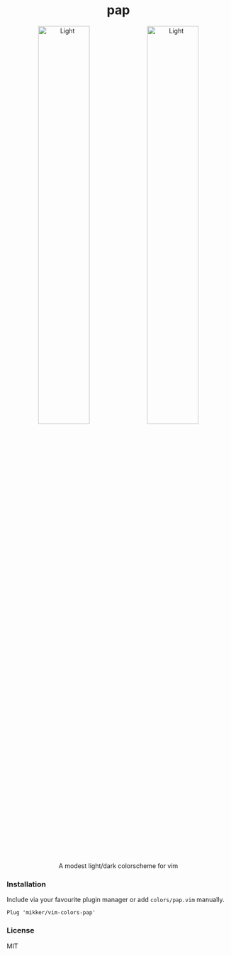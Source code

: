 <h1 align='center'>pap</h1>

<p align='center'>
  <img src='https://cdn.rawgit.com/mikker/vim-colors-pap/378c77f5/screenshots/light.png' alt='Light' width='48%' />
  <img src='https://cdn.rawgit.com/mikker/vim-colors-pap/378c77f5/screenshots/dark.png' alt='Light' width='48%' />
</p>

<p align='center'>A modest light/dark colorscheme for vim</p>

### Installation

Include via your favourite plugin manager or add `colors/pap.vim` manually.

```vim
Plug 'mikker/vim-colors-pap'
```

### License

MIT
